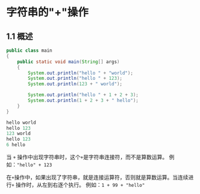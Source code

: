 # 字符串的"+"操作

## 1.1 概述
```java
public class main
{
    public static void main(String[] args)
    {
        System.out.println("hello " + "world");
        System.out.println("hello " + 123);
        System.out.println(123 + " world");

        System.out.println("hello " + 1 + 2 + 3);
        System.out.println(1 + 2 + 3 + " hello");
    }
}
```

```java
hello world
hello 123
123 world
hello 123
6 hello
```

当 `+` 操作中出现字符串时，这个`+`是字符串连接符，而不是算数运算。
例如：`"hello" + 123`

在`+`操作中，如果出现了字符串，就是连接运算符，否则就是算数运算。当连续进行`+` 操作时，从左到右逐个执行。
例如：`1 + 99 + "hello"`

